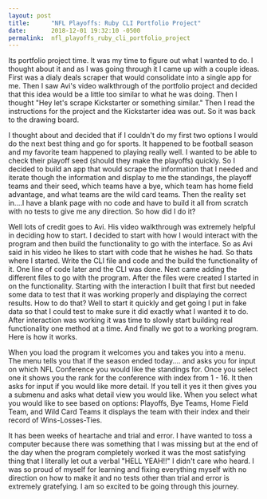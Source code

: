 ```yaml
---
layout: post
title:      "NFL Playoffs: Ruby CLI Portfolio Project"
date:       2018-12-01 19:32:10 -0500
permalink:  nfl_playoffs_ruby_cli_portfolio_project
---
```



Its portfolio project time.  It was my time to figure out what I wanted to do.  I thought about it and as I was going through it I came up with a couple ideas.  First was a dialy deals scraper that would consolidate into a single app for me.  Then I saw Avi's video walkthrough of the portfolio project and decided that this idea would be a little too similar to what he was doing.  Then I thought "Hey let's scrape Kickstarter or something similar."  Then I read the instructions for the project and the Kickstarter idea was out.  So it was back to the drawing board.  

I thought about and decided that if I couldn't do my first two options I would do the next best thing and go for sports.  It happened to be football season and my favorite team happened to playing really well.  I wanted to be able to check their playoff seed (should they make the playoffs) quickly.  So I decided to build an app that would scrape the information that I needed and iterate though the information and display to me the standings, the playoff teams and their seed, which teams have a bye, which team has home field advantage, and what teams are the wild card teams.  Then the reality set in....I have a blank page with no code and have to build it all from scratch with no tests to give me any direction.  So how did I do it?

Well lots of credit goes to Avi.  His video walkthrough was extremely helpful in deciding how to start.  I decided to start with how I would interact with the program and then build the functionality to go with the interface.  So as Avi said in his video he likes to start with code that he wishes he had.  So thats where I started.  Write the CLI file and code and the build the functionality of it.  One line of code later and the CLI was done.  Next came adding the different files to go with the program.  After the files were created I started in on the functionality.  Starting with the interaction I built that first but needed some data to test that it was working properly and displaying the correct results.  How to do that?  Well to start it quickly and get going I put in fake data so that I could test to make sure it did exactly what I wanted it to do.  After interaction was working it was time to slowly start building real functionality one method at a time.  And finally we got to a working program.  Here is how it works.

When you load the program it welcomes you and takes you into a menu.  The menu tells you that if the season ended today.... and asks you for input on which NFL Conference you would like the standings for.  Once you select one it shows you the rank for the conference with index from 1 - 16.  It then asks for input if you would like more detail.  If you tell it yes it then gives you a submenu and asks what detail view you would like.  When you select what you would like to see based on options: Playoffs, Bye Teams, Home Field Team, and Wild Card Teams it displays the team with their index and their record of Wins-Losses-Ties.

It has been weeks of heartache and trial and error.  I have wanted to toss a computer because there was something that I was missing but at the end of the day when the program completely worked it was the most satisfying thing that I literally let out a verbal "HELL YEAH!!"  I didn't care who heard.  I was so proud of myself for learning and fixing everything myself with no direction on how to make it and no tests other than trial and error is extremely gratefying.  I am so excited to be going through this journey.
